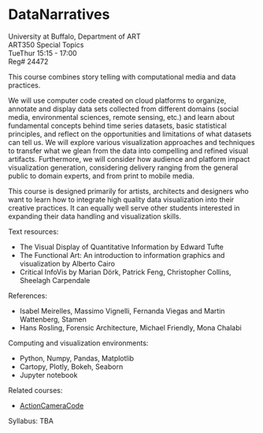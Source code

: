 # DataNarratives

University at Buffalo, Department of ART  
ART350  Special Topics  
TueThur 15:15 - 17:00  
Reg# 24472  

This course combines story telling  with computational media and data practices. 

We will use computer code created on cloud platforms to organize, annotate and display data sets collected from different domains (social media, environmental sciences, remote sensing, etc.)  and learn about fundamental concepts behind time series datasets, basic statistical principles, and reflect on the opportunities and limitations of what datasets can tell us. We will explore various visualization approaches and techniques to transfer what we glean from the data into compelling and refined visual artifacts. Furthermore, we will consider how audience and platform impact visualization generation, considering delivery ranging from the general public to domain experts, and from print to mobile media.

This course is designed primarily for artists, architects and designers who want to learn how to  integrate high quality data visualization into their creative practices. It can equally well serve other students interested in expanding their data handling and visualization skills.

  
  
Text resources:  
 - The Visual Display of Quantitative Information by Edward Tufte  
 - The Functional Art: An introduction to information graphics and visualization by Alberto Cairo  
 - Critical InfoVis by Marian Dörk, Patrick Feng, Christopher Collins, Sheelagh Carpendale  
  
  
References:  
- Isabel Meirelles, Massimo Vignelli, Fernanda Viegas and Martin Wattenberg, Stamen
- Hans Rosling, Forensic Architecture, Michael Friendly, Mona Chalabi
  
Computing and visualization environments:
- Python, Numpy, Pandas, Matplotlib
- Cartopy, Plotly, Bokeh, Seaborn
- Jupyter notebook
 


Related courses:  
- [ActionCameraCode](https://github.com/realtechsupport/ActionCameraCode)  


Syllabus:
TBA  
